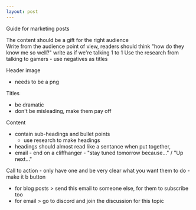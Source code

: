 ```yaml
---
layout: post
---
```

Guide for marketing posts

The content should be a gift for the right audience  	
Write from the audience point of view, readers should think "how do they know me so well?"
write as if we're talking 1 to 1
Use the research from talking to gamers - use negatives	 as titles

Header image
 - needs to be a png

Titles
 - be dramatic
 - don't be misleading, make them pay off


Content
 - contain sub-headings and bullet points
 	- use research to make headings
 - headings should almost read like a sentance when put together, 
 - email - end on a cliffhanger - "stay tuned tomorrow because..." / "Up next..."


 Call to action - only have one and be very clear what you want them to do - make it b button
  - for blog posts > send this email to someone else, for them to subscribe too
  - for email > go to discord and join the discussion for this topic